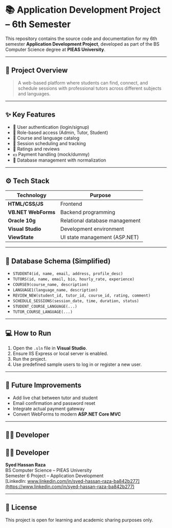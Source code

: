 # 📚 Application Development Project – 6th Semester

This repository contains the source code and documentation for my 6th semester **Application Development Project**, developed as part of the BS Computer Science degree at **PIEAS University**.

---

## 🚀 Project Overview

> A web-based platform where students can find, connect, and schedule sessions with professional tutors across different subjects and languages.

---

## ✨ Key Features

- 🔐 User authentication (login/signup)
- 👤 Role-based access (Admin, Tutor, Student)
- 📘 Course and language catalog
- 📅 Session scheduling and tracking
- 💬 Ratings and reviews
- 💵 Payment handling (mock/dummy)
- 📄 Database management with normalization

---

## ⚙️ Tech Stack

| Technology       | Purpose                        |
|------------------|--------------------------------|
| **HTML/CSS/JS**  | Frontend                       |
| **VB.NET WebForms** | Backend programming            |
| **Oracle 10g**   | Relational database management |
| **Visual Studio**| Development environment        |
| **ViewState**    | UI state management (ASP.NET)  |

---

## 🧱 Database Schema (Simplified)

- `STUDENT4(id, name, email, address, profile_desc)`
- `TUTORS(id, name, email, bio, hourly_rate, experience)`
- `COURSE9(course_name, description)`
- `LANGUAGE1(language_name, description)`
- `REVIEW_NEW(student_id, tutor_id, course_id, rating, comment)`
- `SCHEDULE_SESSIONS(session_date, time, duration, status)`
- `STUDENT_COURSE_LANGUAGE(...)`
- `TUTOR_COURSE_LANGUAGE(...)`

---

## 💻 How to Run

1. Open the `.sln` file in **Visual Studio**.
2. Ensure IIS Express or local server is enabled.
3. Run the project.
4. Use predefined sample users to log in or register a new user.

---

## 📝 Future Improvements

- Add live chat between tutor and student
- Email confirmation and password reset
- Integrate actual payment gateway
- Convert WebForms to modern **ASP.NET Core MVC**

---

## 👨‍🎓 Developer
## 👨‍🎓 Developer

**Syed Hassan Raza**  
BS Computer Science – PIEAS University  
Semester 6 Project – Application Development  
[LinkedIn: www.linkedin.com/in/syed-hassan-raza-ba842b277](https://www.linkedin.com/in/syed-hassan-raza-ba842b277)

---

## 📃 License

This project is open for learning and academic sharing purposes only.
